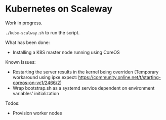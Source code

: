 # Kubernetes on Scaleway

Work in progress.

`./kube-scalway.sh` to run the script.

What has been done:
* Installing a K8S master node running using CoreOS

Known Issues:
* Restarting the server results in the kernel being overriden
  (Temporary workaround using ipxe.expect: https://community.online.net/t/starting-coreos-on-vc1/2466/2)
* Wrap bootstrap.sh as a systemd service dependent on environment variables' initialization

Todos:
* Provision worker nodes

